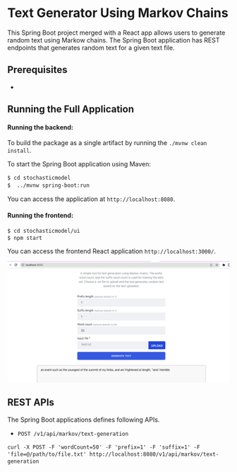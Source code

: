 Text Generator Using Markov Chains 
======================================	

This Spring Boot project merged with a React app allows users to generate random text using Markow chains. The Spring Boot application has REST endpoints that generates random text for a given text file.

## Prerequisites
* 

## Running the Full Application
#### Running the backend:

To build the package as a single artifact by running the `./mvnw clean install`. 

To start the Spring Boot application using Maven:
```bash
$ cd stochasticmodel
$  ../mvnw spring-boot:run
```

You can access the application at `http://localhost:8080`.
#### Running the frontend:
```
$ cd stochasticmodel/ui
$ npm start
```
You can access the frontend React application `http://localhost:3000/`.

![My Image](/images/react-app.png)

## REST APIs
The Spring Boot applications defines following APIs.

* `POST /v1/api/markov/text-generation`

```
curl -X POST -F 'wordCount=50' -F 'prefix=1' -F 'suffix=1' -F 'file=@/path/to/file.txt' http://localhost:8080/v1/api/markov/text-generation
```



